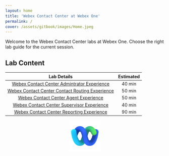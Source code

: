```yaml
---
layout: home
title: 'Webex Contact Center at Webex One'
permalink: /
cover: /assets/gitbook/images/Home.jpeg
---
```


Welcome to the Webex Contact Center labs at Webex One.
Choose the right lab guide for the current session.

## Lab Content

|                                       Lab Details                                        | Estimated |
| :--------------------------------------------------------------------------------------: | :-------: |
|        [Webex Contact Center Admintrator Experience ](/pages/Admin_Experience/)          |  40 min   |
|        [Webex Contact Center Contact Routing Experience](/pages/IVRexperience/)          |  50 min   |
|             [Webex Contact Center Agent Experience](/pages/AgentExperience/)             |  50 min   |
|        [Webex Contact Center Supervisor Experience](/pages/SupervisorExperience/)        |  40 min   |
|         [Webex Contact Center Reporting Experience](/pages/ReportingExperience/)         |  90 min   |

<center><img src="/assets/gitbook/images/webex.png" width="100"></center>
